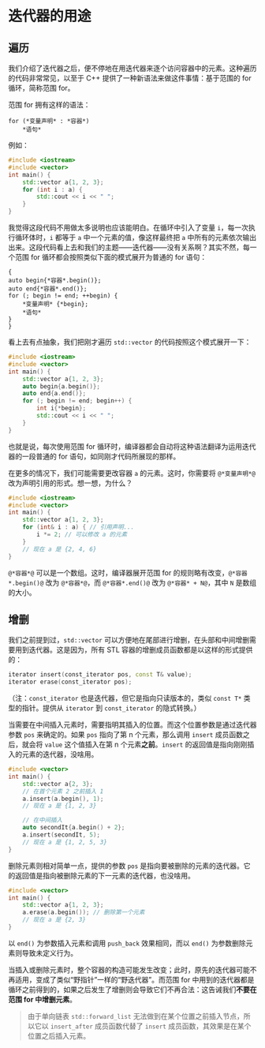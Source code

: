 # 迭代器的用途

## 遍历

我们介绍了迭代器之后，便不停地在用迭代器来逐个访问容器中的元素。这种遍历的代码非常常见，以至于 C++ 提供了一种新语法来做这件事情：基于范围的 for 循环，简称范围 for。

范围 for 拥有这样的语法：
```sdsc-legacy
for (*变量声明* : *容器*)
    *语句*
```

例如：
```CPP
#include <iostream>
#include <vector>
int main() {
    std::vector a{1, 2, 3};
    for (int i : a) {
        std::cout << i << " ";
    }
}
```

我觉得这段代码不用做太多说明也应该能明白。在循环中引入了变量 `i`，每一次执行循环体时，`i` 都等于 `a` 中一个元素的值，像这样最终把 `a` 中所有的元素依次输出出来。这段代码看上去和我们的主题——迭代器——没有关系啊？其实不然，每一个范围 for 循环都会按照类似下面的模式展开为普通的 for 语句：
```sdsc-legacy
{
auto begin{*容器*.begin()};
auto end{*容器*.end()};
for (; begin != end; ++begin) {
    *变量声明* {*begin};
    *语句*
}
}
```
看上去有点抽象，我们把刚才遍历 `std::vector` 的代码按照这个模式展开一下：
```CPP
#include <iostream>
#include <vector>
int main() {
    std::vector a{1, 2, 3};
    auto begin{a.begin()};
    auto end{a.end()};
    for (; begin != end; begin++) {
        int i{*begin};
        std::cout << i << " ";
    }
}
```
也就是说，每次使用范围 for 循环时，编译器都会自动将这种语法翻译为运用迭代器的一段普通的 for 语句，如同刚才代码所展现的那样。

在更多的情况下，我们可能需要更改容器 `a` 的元素。这时，你需要将 `@*变量声明*@` 改为声明引用的形式。想一想，为什么？

```CPP
#include <iostream>
#include <vector>
int main() {
    std::vector a{1, 2, 3};
    for (int& i : a) { // 引用声明...
        i *= 2; // 可以修改 a 的元素
    }
    // 现在 a 是 {2, 4, 6}
}
```

`@*容器*@` 可以是一个数组。这时，编译器展开范围 for 的规则略有改变，`@*容器*.begin()@` 改为 `@*容器*@`，而 `@*容器*.end()@` 改为 `@*容器* + N@`，其中 `N` 是数组的大小。

## 增删

我们之前提到过，`std::vector` 可以方便地在尾部进行增删，在头部和中间增删需要用到迭代器。这是因为，所有 STL 容器的增删成员函数都是以这样的形式提供的：
```cpp
iterator insert(const_iterator pos, const T& value);
iterator erase(const_iterator pos);
```

（注：`const_iterator` 也是迭代器，但它是指向只读版本的，类似 `const T*` 类型的指针。提供从 `iterator` 到 `const_iterator` 的隐式转换。）

当需要在中间插入元素时，需要指明其插入的位置。而这个位置参数是通过迭代器参数 `pos` 来确定的。如果 `pos` 指向了第 n 个元素，那么调用 `insert` 成员函数之后，就会将 `value` 这个值插入在第 n 个元素**之前**。`insert` 的返回值是指向刚刚插入的元素的迭代器，没啥用。
```cpp
#include <vector>
int main() {
    std::vector a{2, 3};
    // 在首个元素 2 之前插入 1
    a.insert(a.begin(), 1);
    // 现在 a 是 {1, 2, 3}

    // 在中间插入
    auto secondIt{a.begin() + 2};
    a.insert(secondIt, 5);
    // 现在 a 是 {1, 2, 5, 3}
}
```

删除元素则相对简单一点，提供的参数 `pos` 是指向要被删除的元素的迭代器。它的返回值是指向被删除元素的下一元素的迭代器，也没啥用。
```CPP
#include <vector>
int main() {
    std::vector a{1, 2, 3};
    a.erase(a.begin()); // 删除第一个元素
    // 现在 a 是 {2, 3}
}
```

以 `end()` 为参数插入元素和调用 `push_back` 效果相同，而以 `end()` 为参数删除元素则导致未定义行为。

当插入或删除元素时，整个容器的构造可能发生改变；此时，原先的迭代器可能不再适用，变成了类似“野指针”一样的“野迭代器”。而范围 for 中用到的迭代器都是循环之前得到的，如果之后发生了增删则会导致它们不再合法：这告诫我们**不要在范围 for 中增删元素**。

> 由于单向链表 `std::forward_list` 无法做到在某个位置之前插入节点，所以它以 `insert_after` 成员函数代替了 `insert` 成员函数，其效果是在某个位置之后插入元素。
